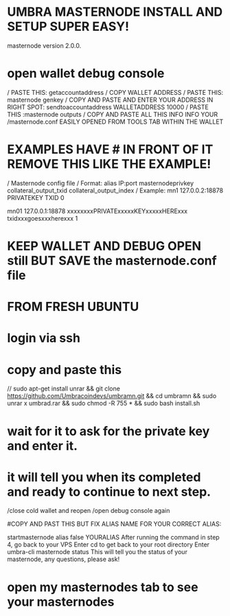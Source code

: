 # UMBRA MASTERNODE INSTALL AND SETUP SUPER EASY!
 masternode version 2.0.0.

# open wallet debug console

/ PASTE THIS: getaccountaddress
/ COPY WALLET ADDRESS 
/ PASTE THIS: masternode genkey
/ COPY AND PASTE AND ENTER YOUR ADDRESS IN RIGHT SPOT: sendtoaccountaddress WALLETADDRESS 10000
/ PASTE THIS :masternode outputs
/ COPY AND PASTE ALL THIS INFO INFO YOUR /masternode.conf EASILY OPENED FROM TOOLS TAB WITHIN THE WALLET 

# EXAMPLES HAVE # IN FRONT OF IT REMOVE THIS LIKE THE EXAMPLE! 

/ Masternode config file
/ Format: alias IP:port masternodeprivkey collateral_output_txid collateral_output_index
/ Example: mn1 127.0.0.2:18878 PRIVATEKEY TXID 0

mn01 127.0.0.1:18878 xxxxxxxxPRIVATExxxxxKEYxxxxxHERExxx txidxxxgoesxxxherexxx 1

# KEEP WALLET AND DEBUG OPEN still BUT SAVE the masternode.conf file 

# FROM FRESH UBUNTU 

# login via ssh 
# copy and paste this 

//  sudo apt-get install unrar && git clone https://github.com/Umbracoindevs/umbramn.git && cd umbramn && sudo unrar x umbrad.rar && sudo chmod -R 755 * && sudo bash install.sh

# wait for it to ask for the private key and enter it.

# it will tell you when its completed and ready to continue to next step. 

/close cold wallet and reopen 
/open debug console again

#COPY AND PAST THIS BUT FIX ALIAS NAME FOR YOUR CORRECT ALIAS:

startmasternode alias false YOURALIAS
After running the command in step 4, go back to your VPS
Enter cd to get back to your root directory
Enter umbra-cli masternode status
This will tell you the status of your masternode, any questions, please ask!

# open my masternodes tab to see your masternodes
